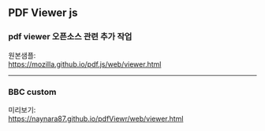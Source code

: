 ## PDF Viewer js
### pdf viewer 오픈소스 관련 추가 작업
원본샘플:<br>
https://mozilla.github.io/pdf.js/web/viewer.html

---

### BBC custom
미리보기:<br>
https://naynara87.github.io/pdfViewr/web/viewer.html<br>
